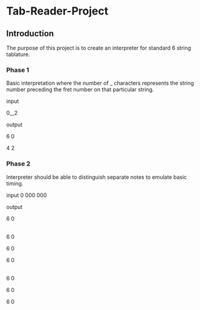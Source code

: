 # Tab-Reader-Project

## Introduction
The purpose of this project is to create an interpreter for standard 6 string tablature.

### Phase 1
Basic interpretation where the number of _ characters represents the
string number preceding the fret number on that particular string.

input 

0__2 

output

6 0

4 2

### Phase 2
Interpreter should be able to distinguish separate notes to emulate
basic timing.

input
0 000 000

output

6 0
<br /><br />

6 0

6 0

6 0
<br /><br />


6 0

6 0

6 0

